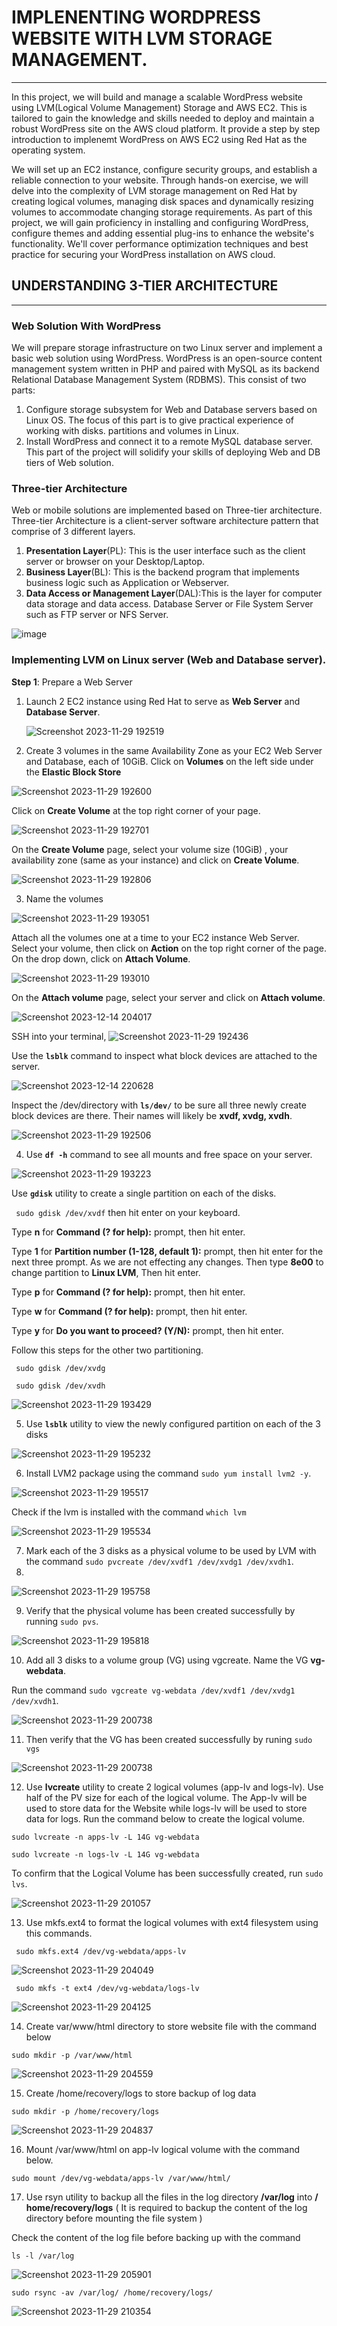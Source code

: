 # IMPLENENTING WORDPRESS WEBSITE WITH LVM STORAGE MANAGEMENT.
---
In this project, we will build and manage a scalable WordPress website using LVM(Logical Volume Management) Storage and AWS EC2. This is tailored to gain the knowledge and skills needed to deploy and maintain a robust WordPress site on the AWS cloud platform. It provide a step by step introduction to implenemt WordPress on AWS EC2 using Red Hat as the operating system.

We will set up an EC2 instance, configure security groups, and establish a reliable connection to your website. Through hands-on exercise, we will delve into the complexity of LVM storage management on Red Hat by creating logical volumes, managing disk spaces and dynamically resizing volumes to accommodate changing storage requirements. As part of this project, we will gain proficiency in installing and configuring WordPress, configure themes and adding essential plug-ins to enhance the website's functionality. We'll cover performance optimization techniques and best practice for securing your WordPress installation on AWS cloud. 

## UNDERSTANDING 3-TIER ARCHITECTURE
---
### Web Solution With WordPress
We will prepare storage infrastructure on two Linux server and implement a basic web solution using WordPress. WordPress is an open-source content management system written in PHP and paired with MySQL as its backend Relational Database Management System (RDBMS). This consist of two parts:
1. Configure storage subsystem for Web and Database servers  based on Linux OS. The focus of this part is to give practical experience of working with disks. partitions and volumes in Linux.
2. Install WordPress and connect it to a remote MySQL database server. This part of the project will solidify your skills of deploying Web and DB tiers of Web solution.

### Three-tier Architecture
Web or mobile solutions are implemented based on Three-tier architecture. Three-tier Architecture is a client-server software architecture pattern that comprise of 3 different layers.<br/>
1. **Presentation Layer**(PL): This is the user interface such as the client server or browser on your Desktop/Laptop.
2. **Business Layer**(BL): This is the backend program that implements business logic such as Application or Webserver.
3. **Data Access or Management Layer**(DAL):This is the layer for computer data storage and data access. Database Server or File System Server such as FTP server or NFS Server.  

![image](https://github.com/Saidat23/devops.pbl/assets/138054715/2ee76451-15a4-4675-b436-d4782e84d695)

### Implementing LVM on Linux server (Web and Database server).
**Step 1**: Prepare a Web Server
1. Launch 2 EC2 instance using Red Hat to serve as **Web Server** and **Database Server**.
   
   ![Screenshot 2023-11-29 192519](https://github.com/Saidat23/devops.pbl/assets/138054715/2cd9ac34-6fa9-4a1b-8dad-d7c3b4cc1229)
   
2. Create 3 volumes in the same Availability Zone as your EC2 Web Server and Database, each of 10GiB.
    Click on **Volumes** on the left side under the **Elastic Block Store**
     
  ![Screenshot 2023-11-29 192600](https://github.com/Saidat23/devops.pbl/assets/138054715/53a6291a-ca69-4a79-ba8b-2b1041c93410) 
  
Click on **Create Volume** at the top right corner of your page.  

![Screenshot 2023-11-29 192701](https://github.com/Saidat23/devops.pbl/assets/138054715/0affe765-3050-43d6-bbdc-a61e49cdcb49)

On the **Create Volume** page, select your volume size (10GiB) , your availability zone (same as your instance) and click on **Create Volume**. 

![Screenshot 2023-11-29 192806](https://github.com/Saidat23/devops.pbl/assets/138054715/85a01704-00dc-48cd-8fcb-407448cb6869)

3. Name the volumes 
   
![Screenshot 2023-11-29 193051](https://github.com/Saidat23/devops.pbl/assets/138054715/191398ec-a7e5-4c81-92d9-9346e8b481d2)

 Attach all the volumes one at a time to your EC2 instance Web Server. Select your volume, then click on **Action** on the top right corner of the page. On the drop down, click on **Attach Volume**. 
 
![Screenshot 2023-11-29 193010](https://github.com/Saidat23/devops.pbl/assets/138054715/df989f1b-9456-4382-a946-f5583fa35cce)

 On the **Attach volume** page, select your server and click on **Attach volume**.
  
![Screenshot 2023-12-14 204017](https://github.com/Saidat23/devops.pbl/assets/138054715/7489635c-ec7e-401d-86bb-ae413ffdc58a)

SSH into your terminal, 
![Screenshot 2023-11-29 192436](https://github.com/Saidat23/devops.pbl/assets/138054715/3603fe81-aaed-48be-9885-4e8f3d5dc7d7)

Use the **```lsblk```** command to inspect what block devices are attached to the server.

![Screenshot 2023-12-14 220628](https://github.com/Saidat23/devops.pbl/assets/138054715/3fd669a6-d484-413b-8139-c25b5b49f7a9)

 Inspect the /dev/directory with **```ls/dev/```** to be sure all three newly create block devices are there. Their names will likely be **xvdf, xvdg, xvdh**.

![Screenshot 2023-11-29 192506](https://github.com/Saidat23/devops.pbl/assets/138054715/e431e871-7ff0-42b4-8b75-76512f423508)

4. Use **```df -h```** command to see all mounts and free space on your server.

![Screenshot 2023-11-29 193223](https://github.com/Saidat23/devops.pbl/assets/138054715/be25223d-7553-4a4c-9660-b35eca26faae)

 Use **```gdisk```** utility to create a single partition on each of the disks.

 ``` sudo gdisk /dev/xvdf``` then hit enter on your keyboard.
 
 Type **n**  for **Command (? for help):** prompt, then hit enter.
 
 Type **1** for **Partition number (1-128, default 1):** prompt, then hit enter for the next three prompt. As we are not effecting any changes.
 Then type **8e00** to change partition to **Linux LVM**, Then hit enter.
 
 Type **p**  for **Command (? for help):** prompt, then hit enter.

 Type **w**  for **Command (? for help):** prompt, then hit enter.
 
 Type **y** for **Do you want to proceed? (Y/N):** prompt, then hit enter.
 
 Follow this steps for the other two partitioning.
 
 
 ``` sudo gdisk /dev/xvdg```
 
 ``` sudo gdisk /dev/xvdh```

![Screenshot 2023-11-29 193429](https://github.com/Saidat23/devops.pbl/assets/138054715/07f33efa-8731-46ee-8fd7-bb019a8239f3)

5. Use **```lsblk```** utility to view the newly configured partition on each of the 3 disks 


![Screenshot 2023-11-29 195232](https://github.com/Saidat23/devops.pbl/assets/138054715/db46af01-6d47-41a8-aebb-856161d80f2f)

6. Install LVM2 package using the command ``` sudo yum install lvm2 -y ```.


![Screenshot 2023-11-29 195517](https://github.com/Saidat23/devops.pbl/assets/138054715/2d5e8ec6-5030-4e8d-8c0e-02d09752dbfc)

Check if the lvm is installed with the command ```which lvm```

![Screenshot 2023-11-29 195534](https://github.com/Saidat23/devops.pbl/assets/138054715/68f41261-4501-430c-8c92-0ab184c290ea)

7. Mark each of the 3 disks as a physical volume to be used by LVM with the command ```sudo pvcreate /dev/xvdf1 /dev/xvdg1 /dev/xvdh1```.
8. 
![Screenshot 2023-11-29 195758](https://github.com/Saidat23/devops.pbl/assets/138054715/d1155b26-2532-47e3-aa1f-6fde1244911a)

9. Verify that the physical volume has been created successfully by running ```sudo pvs```.

 ![Screenshot 2023-11-29 195818](https://github.com/Saidat23/devops.pbl/assets/138054715/1928372f-1607-436a-b0dc-ed3d955d3276)

10. Add all 3 disks to a volume group (VG) using vgcreate. Name the VG **vg-webdata**.

Run the command ``` sudo vgcreate vg-webdata /dev/xvdf1 /dev/xvdg1 /dev/xvdh1 ```.

![Screenshot 2023-11-29 200738](https://github.com/Saidat23/devops.pbl/assets/138054715/d09b0c44-dee4-4af0-9a29-c365b97ce754)

11. Then verify that the VG has been created successfully by runing ```sudo vgs```

![Screenshot 2023-11-29 200738](https://github.com/Saidat23/devops.pbl/assets/138054715/a394be9a-c7ea-4740-a5e0-ea3273ac9ab8)

12. Use **lvcreate** utility to create 2  logical volumes (app-lv and logs-lv). Use half of the PV size for each of the logical volume. The App-lv will be used to store data for the Website while logs-lv will be used to store data for logs.
Run the command below to create the logical volume.

```sudo lvcreate -n apps-lv -L 14G vg-webdata ```

```sudo lvcreate -n logs-lv -L 14G vg-webdata```

To confirm that the Logical Volume has been successfully created, run ```sudo lvs```.

![Screenshot 2023-11-29 201057](https://github.com/Saidat23/devops.pbl/assets/138054715/466d2908-ab9c-4067-abdc-f0e087c9be08)

13. Use mkfs.ext4 to format the logical volumes with ext4 filesystem using this commands.

```  sudo mkfs.ext4 /dev/vg-webdata/apps-lv ``` 

![Screenshot 2023-11-29 204049](https://github.com/Saidat23/devops.pbl/assets/138054715/456c2038-42c5-4e38-ba8c-a9d0e6df0a03)

```  sudo mkfs -t ext4 /dev/vg-webdata/logs-lv ```

![Screenshot 2023-11-29 204125](https://github.com/Saidat23/devops.pbl/assets/138054715/4c766da6-609e-4961-8390-b772be6a7b74)

14. Create var/www/html directory to store website file with the command below

 ``` sudo mkdir -p /var/www/html ``` 
 
 ![Screenshot 2023-11-29 204559](https://github.com/Saidat23/devops.pbl/assets/138054715/6840d8b6-260f-44cd-a7fc-c2fe6447740f)
 
15. Create /home/recovery/logs to store backup of log data

``` sudo mkdir -p /home/recovery/logs ```

![Screenshot 2023-11-29 204837](https://github.com/Saidat23/devops.pbl/assets/138054715/17784d2f-1f87-4d44-85bf-30fe96ab6b97)

16. Mount /var/www/html on app-lv logical volume with the command below.
    
``` sudo mount /dev/vg-webdata/apps-lv /var/www/html/ ```

17. Use rsyn utility to backup all the files in the log directory **/var/log** into **/ home/recovery/logs** ( It is required to backup the content of the log directory before mounting the file system )

Check the content of the log file before backing up with the command 

``` ls -l /var/log ```

![Screenshot 2023-11-29 205901](https://github.com/Saidat23/devops.pbl/assets/138054715/70372574-2323-4910-8ae4-772a09562f93)

``` sudo rsync -av /var/log/ /home/recovery/logs/ ```

![Screenshot 2023-11-29 210354](https://github.com/Saidat23/devops.pbl/assets/138054715/4ede1cb6-0474-43e5-beaa-b7098883574d)


































